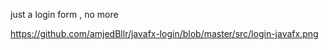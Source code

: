 just a login form , no more

https://github.com/amjedBllr/javafx-login/blob/master/src/login-javafx.png
